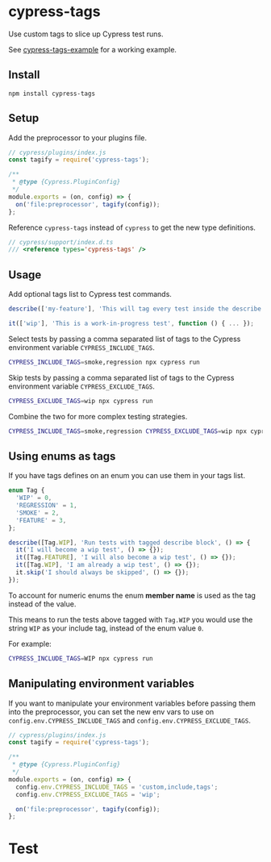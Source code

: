 # cypress-tags

Use custom tags to slice up Cypress test runs.

See [cypress-tags-example](https://github.com/annaet/cypress-tags-example) for a working example.

## Install

`npm install cypress-tags`

## Setup

Add the preprocessor to your plugins file.

```ts
// cypress/plugins/index.js
const tagify = require('cypress-tags');

/**
 * @type {Cypress.PluginConfig}
 */
module.exports = (on, config) => {
  on('file:preprocessor', tagify(config));
};
```

Reference `cypress-tags` instead of `cypress` to get the new type definitions.

```ts
// cypress/support/index.d.ts
/// <reference types='cypress-tags' />
```

## Usage

Add optional tags list to Cypress test commands.

```ts
describe(['my-feature'], 'This will tag every test inside the describe with the "my-feature" tag', function () { ... });

it(['wip'], 'This is a work-in-progress test', function () { ... });
```

Select tests by passing a comma separated list of tags to the Cypress environment variable `CYPRESS_INCLUDE_TAGS`.

```bash
CYPRESS_INCLUDE_TAGS=smoke,regression npx cypress run
```

Skip tests by passing a comma separated list of tags to the Cypress environment variable `CYPRESS_EXCLUDE_TAGS`.

```bash
CYPRESS_EXCLUDE_TAGS=wip npx cypress run
```

Combine the two for more complex testing strategies.

```bash
CYPRESS_INCLUDE_TAGS=smoke,regression CYPRESS_EXCLUDE_TAGS=wip npx cypress run
```

## Using enums as tags

If you have tags defines on an enum you can use them in your tags list.

```ts
enum Tag {
  'WIP' = 0,
  'REGRESSION' = 1,
  'SMOKE' = 2,
  'FEATURE' = 3,
};

describe([Tag.WIP], 'Run tests with tagged describe block', () => {
  it('I will become a wip test', () => {});
  it([Tag.FEATURE], 'I will also become a wip test', () => {});
  it([Tag.WIP], 'I am already a wip test', () => {});
  it.skip('I should always be skipped', () => {});
});
```

To account for numeric enums the enum **member name** is used as the tag instead of the value.

This means to run the tests above tagged with `Tag.WIP` you would use the string `WIP` as your include tag, instead of the enum value `0`.

For example:

```bash
CYPRESS_INCLUDE_TAGS=WIP npx cypress run
```

## Manipulating environment variables

If you want to manipulate your environment variables before passing them into the preprocessor, you can set the new env vars to use on `config.env.CYPRESS_INCLUDE_TAGS` and `config.env.CYPRESS_EXCLUDE_TAGS`.

```ts
// cypress/plugins/index.js
const tagify = require('cypress-tags');

/**
 * @type {Cypress.PluginConfig}
 */
module.exports = (on, config) => {
  config.env.CYPRESS_INCLUDE_TAGS = 'custom,include,tags';
  config.env.CYPRESS_EXCLUDE_TAGS = 'wip';

  on('file:preprocessor', tagify(config));
};
```

# Test
